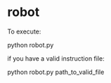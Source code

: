 robot
=====

To execute:

python robot.py

if you have a valid instruction file:

python robot.py path_to_valid_file

